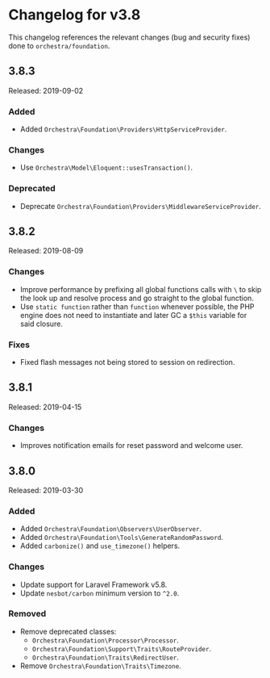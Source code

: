 # Changelog for v3.8

This changelog references the relevant changes (bug and security fixes) done to `orchestra/foundation`.

## 3.8.3

Released: 2019-09-02

### Added

* Added `Orchestra\Foundation\Providers\HttpServiceProvider`.

### Changes

* Use `Orchestra\Model\Eloquent::usesTransaction()`.

### Deprecated

* Deprecate `Orchestra\Foundation\Providers\MiddlewareServiceProvider`.

## 3.8.2

Released: 2019-08-09

### Changes

* Improve performance by prefixing all global functions calls with `\` to skip the look up and resolve process and go straight to the global function.
* Use `static function` rather than `function` whenever possible, the PHP engine does not need to instantiate and later GC a `$this` variable for said closure.

### Fixes

* Fixed flash messages not being stored to session on redirection.

## 3.8.1

Released: 2019-04-15

### Changes

* Improves notification emails for reset password and welcome user.

## 3.8.0

Released: 2019-03-30

### Added

* Added `Orchestra\Foundation\Observers\UserObserver`.
* Added `Orchestra\Foundation\Tools\GenerateRandomPassword`.
* Added `carbonize()` and `use_timezone()` helpers.

### Changes

* Update support for Laravel Framework v5.8.
* Update `nesbot/carbon` minimum version to `^2.0`.

### Removed

* Remove deprecated classes:
    - `Orchestra\Foundation\Processor\Processor`.
    - `Orchestra\Foundation\Support\Traits\RouteProvider`.
    - `Orchestra\Foundation\Traits\RedirectUser`.
* Remove `Orchestra\Foundation\Traits\Timezone`.
